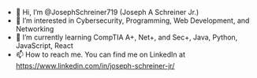 - 👋 Hi, I’m @JosephSchreiner719 (Joseph A Schreiner Jr.)
- 👀 I’m interested in Cybersecurity, Programming, Web Development, and Networking
- 🌱 I’m currently learning CompTIA A+, Net+, and Sec+, Java, Python, JavaScript, React
- 📫 How to reach me. You can find me on LinkedIn at https://www.linkedin.com/in/joseph-schreiner-jr/

<!---
JosephSchreiner719/JosephSchreiner719 is a ✨ special ✨ repository because its `README.md` (this file) appears on your GitHub profile.
You can click the Preview link to take a look at your changes.
--->
